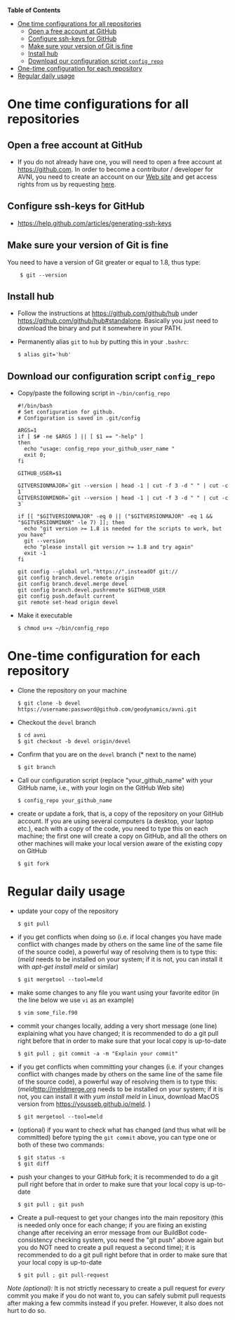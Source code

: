 **Table of Contents**

- [One time configurations for all repositories](#one-time-configurations-for-all-repositories)
  - [Open a free account at GitHub](#open-a-free-account-at-github)
  - [Configure ssh-keys for GitHub](#configure-ssh-keys-for-github)
  - [Make sure your version of Git is fine](#make-sure-your-version-of-git-is-fine)
  - [Install hub](#install-hub)
  - [Download our configuration script `config_repo`](#download-our-configuration-script-config_repo)
- [One-time configuration for each repository](#one-time-configuration-for-each-repository)
- [Regular daily usage](#regular-daily-usage)


One time configurations for all repositories
============================================

Open a free account at GitHub
-----------------------------

-   If you do not already have one, you will need to open a free account at <https://github.com>. In order to become a contributor / developer for AVNI, you need to create an account on our [Web site](http://globalseismology.org/register) and get access rights from us by requesting [here](http://avni.org/join-us/github).

Configure ssh-keys for GitHub
-----------------------------

-   <https://help.github.com/articles/generating-ssh-keys>

Make sure your version of Git is fine
-------------------------------------

You need to have a version of Git greater or equal to 1.8, thus type:

        $ git --version


Install hub
-----------

-   Follow the instructions at https://github.com/github/hub under https://github.com/github/hub#standalone. Basically you just need to download the binary and put it somewhere in your PATH.

-   Permanently alias `git` to `hub` by putting this in your `.bashrc`:

        $ alias git='hub'

Download our configuration script `config_repo`
-----------------------------------------------

-   Copy/paste the following script in `~/bin/config_repo`

        #!/bin/bash
        # Set configuration for github.
        # Configuration is saved in .git/config

        ARGS=1
        if [ $# -ne $ARGS ] || [ $1 == "-help" ]
        then
          echo "usage: config_repo your_github_user_name "
          exit 0;
        fi

        GITHUB_USER=$1

        GITVERSIONMAJOR=`git --version | head -1 | cut -f 3 -d " " | cut -c 1`
        GITVERSIONMINOR=`git --version | head -1 | cut -f 3 -d " " | cut -c 3`

        if [[ "$GITVERSIONMAJOR" -eq 0 || ("$GITVERSIONMAJOR" -eq 1 && "$GITVERSIONMINOR" -le 7) ]]; then
          echo "git version >= 1.8 is needed for the scripts to work, but you have"
          git --version
          echo "please install git version >= 1.8 and try again"
          exit -1
        fi

        git config --global url."https://".insteadOf git://
        git config branch.devel.remote origin
        git config branch.devel.merge devel
        git config branch.devel.pushremote $GITHUB_USER
        git config push.default current
        git remote set-head origin devel

-   Make it executable

        $ chmod u+x ~/bin/config_repo

One-time configuration for each repository
==========================================

-   Clone the repository on your machine

        $ git clone -b devel https://username:password@github.com/geodynamics/avni.git

-   Checkout the `devel` branch

        $ cd avni
        $ git checkout -b devel origin/devel

-   Confirm that you are on the `devel` branch (* next to the name)

        $ git branch

-   Call our configuration script (replace "your_github_name" with your GitHub name, i.e., with your login on the GitHub Web site)

        $ config_repo your_github_name

-   create or update a fork, that is, a copy of the repository on your GitHub account. If you are using several computers (a desktop, your laptop etc.), each with a copy of the code, you need to type this on each machine; the first one will create a copy on GitHub, and all the others on other machines will make your local version aware of the existing copy on GitHub

        $ git fork

Regular daily usage
===================

-   update your copy of the repository

        $ git pull

-   if you get conflicts when doing so (i.e. if local changes you have made conflict with changes made by others on the same line of the same file of the source code), a powerful way of resolving them is to type this: (_meld_ needs to be installed on your system; if it is not, you can install it with _apt-get install meld_ or similar)

        $ git mergetool --tool=meld

-   make some changes to any file you want using your favorite editor (in the line below we use `vi` as an example)

        $ vim some_file.f90

-   commit your changes locally, adding a very short message (one line) explaining what you have changed; it is recommended to do a git pull right before that in order to make sure that your local copy is up-to-date

        $ git pull ; git commit -a -m "Explain your commit"

-   if you get conflicts when committing your changes (i.e. if your changes conflict with changes made by others on the same line of the same file of the source code), a powerful way of resolving them is to type this: (_meld_<http://meldmerge.org> needs to be installed on your system; if it is not, you can install it with _yum install meld_ in Linux, download MacOS version from <https://yousseb.github.io/meld>. )

        $ git mergetool --tool=meld

-   (optional) if you want to check what has changed (and thus what will be committed) before typing the `git commit` above, you can type one or both of these two commands:

        $ git status -s
        $ git diff

-   push your changes to your GitHub fork; it is recommended to do a git pull right before that in order to make sure that your local copy is up-to-date

        $ git pull ; git push

-   Create a pull-request to get your changes into the main repository (this is needed only once for each change; if you are fixing an existing change after receiving an error message from our BuildBot code-consistency checking system, you need the "git push" above again but you do NOT need to create a pull request a second time); it is recommended to do a git pull right before that in order to make sure that your local copy is up-to-date

        $ git pull ; git pull-request

_Note (optional):_ It is not strictly necessary to create a pull request for *every* commit you make if you do not want to, you can safely submit pull requests after making a few commits instead if you prefer. However, it also does not hurt to do so.

